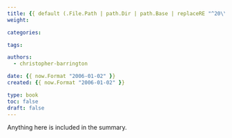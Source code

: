 ```yaml
---
title: {{ default (.File.Path | path.Dir | path.Base | replaceRE "^20\\d+-\\d+-\\d+-" "" | humanize | title) (getenv "TITLE") }}
weight:

categories:

tags:

authors:
  - christopher-barrington

date: {{ now.Format "2006-01-02" }}
created: {{ now.Format "2006-01-02" }}

type: book
toc: false
draft: false
---
```


Anything here is included in the summary.

<!--more-->
